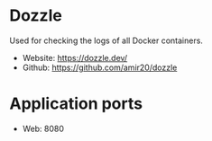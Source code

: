 # Dozzle

Used for checking the logs of all Docker containers.

- Website: https://dozzle.dev/
- Github: https://github.com/amir20/dozzle

# Application ports

- Web: 8080